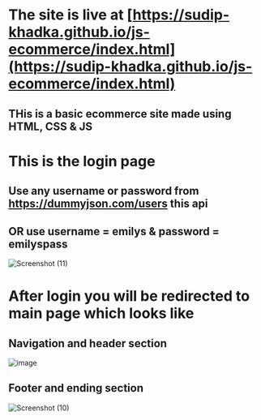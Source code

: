 # The site is live at [https://sudip-khadka.github.io/js-ecommerce/index.html](https://sudip-khadka.github.io/js-ecommerce/index.html)
## THis is a basic ecommerce site made using HTML, CSS & JS
# This is the login page 
## Use any username or password from https://dummyjson.com/users this api 
## OR use username = emilys & password = emilyspass
![Screenshot (11)](https://github.com/Sudip-khadka/js-ecommerce/assets/107389556/e2708680-7aae-4b51-9731-9c29c00e889b)

# After login you will be redirected to main page which looks like 
## Navigation and header section 
![image](https://github.com/Sudip-khadka/js-ecommerce/assets/107389556/0e9568f8-0cb8-4f29-aff0-f469ed8bd094)


## Footer and ending section

![Screenshot (10)](https://github.com/Sudip-khadka/js-ecommerce/assets/107389556/21aed360-2105-4a67-9af0-a37f07a7c3a5)
